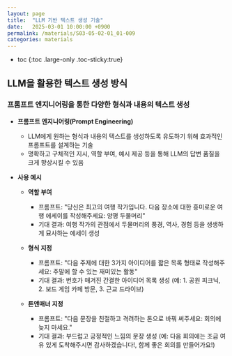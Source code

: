 ```yaml
---
layout: page
title:  "LLM 기반 텍스트 생성 기술"
date:   2025-03-01 10:00:00 +0900
permalink: /materials/S03-05-02-01_01-009
categories: materials
---
```

* toc
{:toc .large-only .toc-sticky:true}

## LLM을 활용한 텍스트 생성 방식

### 프롬프트 엔지니어링을 통한 다양한 형식과 내용의 텍스트 생성

- **프롬프트 엔지니어링(Prompt Engineering)**
    - LLM에게 원하는 형식과 내용의 텍스트를 생성하도록 유도하기 위해 효과적인 프롬프트를 설계하는 기술
    - 명확하고 구체적인 지시, 역할 부여, 예시 제공 등을 통해 LLM의 답변 품질을 크게 향상시킬 수 있음

- **사용 예시**
    - **역할 부여**
        - 프롬프트: "당신은 최고의 여행 작가입니다. 다음 장소에 대한 흥미로운 여행 에세이를 작성해주세요: 양평 두물머리"
        - 기대 결과: 여행 작가의 관점에서 두물머리의 풍경, 역사, 경험 등을 생생하게 묘사하는 에세이 생성

    - **형식 지정**
        - 프롬프트: "다음 주제에 대한 3가지 아이디어를 짧은 목록 형태로 작성해주세요: 주말에 할 수 있는 재미있는 활동"
        - 기대 결과: 번호가 매겨진 간결한 아이디어 목록 생성 (예: 1. 공원 피크닉, 2. 보드 게임 카페 방문, 3. 근교 드라이브)

    - **톤앤매너 지정**
        - 프롬프트: "다음 문장을 친절하고 격려하는 톤으로 바꿔 써주세요: 회의에 늦지 마세요."
        - 기대 결과: 부드럽고 긍정적인 느낌의 문장 생성 (예: 다음 회의에는 조금 여유 있게 도착해주시면 감사하겠습니다!, 함께 좋은 회의를 만들어가요!)

